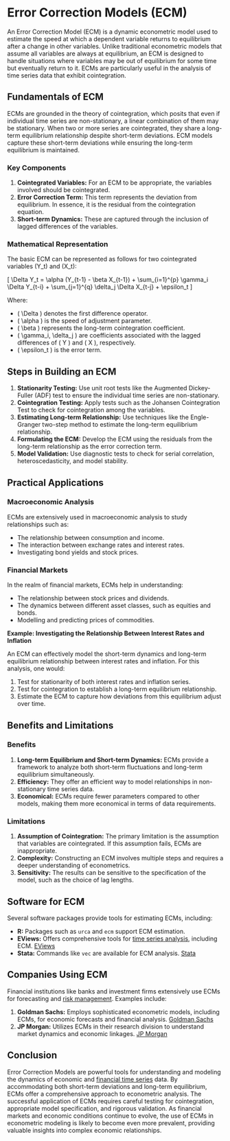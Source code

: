 # Error Correction Models (ECM)

An Error Correction Model (ECM) is a dynamic econometric model used to estimate the speed at which a dependent variable returns to equilibrium after a change in other variables. Unlike traditional econometric models that assume all variables are always at equilibrium, an ECM is designed to handle situations where variables may be out of equilibrium for some time but eventually return to it. ECMs are particularly useful in the analysis of time series data that exhibit cointegration.

## Fundamentals of ECM

ECMs are grounded in the theory of cointegration, which posits that even if individual time series are non-stationary, a linear combination of them may be stationary. When two or more series are cointegrated, they share a long-term equilibrium relationship despite short-term deviations. ECM models capture these short-term deviations while ensuring the long-term equilibrium is maintained.

### Key Components

1. **Cointegrated Variables:** For an ECM to be appropriate, the variables involved should be cointegrated.
2. **Error Correction Term:** This term represents the deviation from equilibrium. In essence, it is the residual from the cointegration equation.
3. **Short-term Dynamics:** These are captured through the inclusion of lagged differences of the variables.

### Mathematical Representation

The basic ECM can be represented as follows for two cointegrated variables \(Y_t\) and \(X_t\):

\[ \Delta Y_t = \alpha (Y_{t-1} - \beta X_{t-1}) + \sum_{i=1}^{p} \gamma_i \Delta Y_{t-i} + \sum_{j=1}^{q} \delta_j \Delta X_{t-j} + \epsilon_t \]

Where:
- \( \Delta \) denotes the first difference operator.
- \( \alpha \) is the speed of adjustment parameter.
- \( \beta \) represents the long-term cointegration coefficient.
- \( \gamma_i, \delta_j \) are coefficients associated with the lagged differences of \( Y \) and \( X \), respectively.
- \( \epsilon_t \) is the error term.

## Steps in Building an ECM

1. **Stationarity Testing:** Use unit root tests like the Augmented Dickey-Fuller (ADF) test to ensure the individual time series are non-stationary.
2. **Cointegration Testing:** Apply tests such as the Johansen Cointegration Test to check for cointegration among the variables.
3. **Estimating Long-term Relationship:** Use techniques like the Engle-Granger two-step method to estimate the long-term equilibrium relationship.
4. **Formulating the ECM:** Develop the ECM using the residuals from the long-term relationship as the error correction term.
5. **Model Validation:** Use diagnostic tests to check for serial correlation, heteroscedasticity, and model stability.

## Practical Applications

### Macroeconomic Analysis

ECMs are extensively used in macroeconomic analysis to study relationships such as:
- The relationship between consumption and income.
- The interaction between exchange rates and interest rates.
- Investigating bond yields and stock prices.

### Financial Markets

In the realm of financial markets, ECMs help in understanding:
- The relationship between stock prices and dividends.
- The dynamics between different asset classes, such as equities and bonds.
- Modelling and predicting prices of commodities.

**Example: Investigating the Relationship Between Interest Rates and Inflation**

An ECM can effectively model the short-term dynamics and long-term equilibrium relationship between interest rates and inflation. For this analysis, one would:
1. Test for stationarity of both interest rates and inflation series.
2. Test for cointegration to establish a long-term equilibrium relationship.
3. Estimate the ECM to capture how deviations from this equilibrium adjust over time.

## Benefits and Limitations

### Benefits

1. **Long-term Equilibrium and Short-term Dynamics:** ECMs provide a framework to analyze both short-term fluctuations and long-term equilibrium simultaneously.
2. **Efficiency:** They offer an efficient way to model relationships in non-stationary time series data.
3. **Economical:** ECMs require fewer parameters compared to other models, making them more economical in terms of data requirements.

### Limitations

1. **Assumption of Cointegration:** The primary limitation is the assumption that variables are cointegrated. If this assumption fails, ECMs are inappropriate.
2. **Complexity:** Constructing an ECM involves multiple steps and requires a deeper understanding of econometrics.
3. **Sensitivity:** The results can be sensitive to the specification of the model, such as the choice of lag lengths.

## Software for ECM

Several software packages provide tools for estimating ECMs, including:

- **R:** Packages such as `urca` and `ecm` support ECM estimation.
- **EViews:** Offers comprehensive tools for [time series analysis](../t/time_series_analysis.md), including ECM. [EViews](http://www.eviews.com/)
- **Stata:** Commands like `vec` are available for ECM analysis. [Stata](https://www.stata.com/)

## Companies Using ECM

Financial institutions like banks and investment firms extensively use ECMs for forecasting and [risk management](../r/risk_management.md). Examples include:
1. **Goldman Sachs:** Employs sophisticated econometric models, including ECMs, for economic forecasts and financial analysis. [Goldman Sachs](https://www.goldmansachs.com/)
2. **JP Morgan:** Utilizes ECMs in their research division to understand market dynamics and economic linkages. [JP Morgan](https://www.jpmorganchase.com/)

## Conclusion

Error Correction Models are powerful tools for understanding and modeling the dynamics of economic and [financial time series](../f/financial_time_series.md) data. By accommodating both short-term deviations and long-term equilibrium, ECMs offer a comprehensive approach to econometric analysis. The successful application of ECMs requires careful testing for cointegration, appropriate model specification, and rigorous validation. As financial markets and economic conditions continue to evolve, the use of ECMs in econometric modeling is likely to become even more prevalent, providing valuable insights into complex economic relationships.
